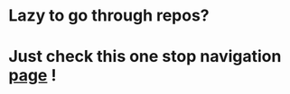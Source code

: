 # Lazy to go through repos?
# Just check this one stop navigation [page](https://rubix-coder.github.io/python-basic-to-professional/) !

